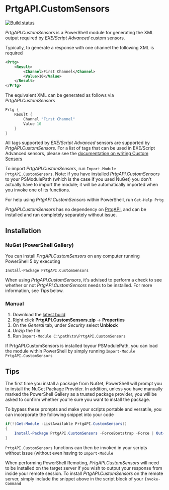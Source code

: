 # PrtgAPI.CustomSensors

[![Build status](https://img.shields.io/appveyor/ci/lordmilko/prtgapi-customsensors.svg)](https://ci.appveyor.com/project/lordmilko/prtgapi-customsensors)

*PrtgAPI.CustomSensors* is a PowerShell module for generating the XML output required by *EXE/Script Advanced* custom sensors.

Typically, to generate a response with one channel the following XML is required

```xml
<Prtg>
    <Result>
        <Channel>First Channel</Channel>
        <Value>10</Value>
    </Result>
</Prtg>
```
The equivalent XML can be generated as follows via *PrtgAPI.CustomSensors*
```powershell
Prtg {
    Result {
        Channel "First Channel"
        Value 10
    }
}
```

All tags supported by *EXE/Script Advanced* sensors are supported by *PrtgAPI.CustomSensors*. For a list of tags that can be used in EXE/Script Advanced sensors, please see the [documentation on writing Custom Sensors](https://prtg.paessler.com/api.htm?tabid=7)

To import *PrtgAPI.CustomSensors*, run `Import-Module PrtgAPI.CustomSensors`. Note: if you have installed *PrtgAPI.CustomSensors* to your PSModulePath (which is the case if you used NuGet) you don't actually have to import the module; it will be automatically imported when you invoke one of its functions.

For help using *PrtgAPI.CustomSensors* within PowerShell, run `Get-Help Prtg`

*PrtgAPI.CustomSensors* has no dependency on [PrtgAPI](https://github.com/lordmilko/PrtgAPI), and can be installed and run completely separately without issue.

## Installation

### NuGet (PowerShell Gallery)

You can install *PrtgAPI.CustomSensors* on any computer running PowerShell 5 by executing

`Install-Package PrtgAPI.CustomSensors`

When using *PrtgAPI.CustomSensors*, it's advised to perform a check to see whether or not *PrtgAPI.CustomSensors* needs to be installed. For more information, see *Tips* below.

### Manual

1. Download the [latest build](https://ci.appveyor.com/api/projects/lordmilko/prtgapi-customsensors/artifacts/PrtgAPI.CustomSensors.zip)
2. Right click **PrtgAPI.CustomSensors.zip** -> **Properties**
3. On the *General* tab, under *Security* select **Unblock**
4. Unzip the file
5. Run `Import-Module C:\path\to\PrtgAPI.CustomSensors`

If PrtgAPI.CustomSensors is installed toyour PSModulePath, you can load the module within PowerShell by simply running `Import-Module PrtgAPI.CustomSensors`

## Tips

The first time you install a package from NuGet, PowerShell will prompt you to install the NuGet Package Provider. In addition, unless you have manually marked the PowerShell Gallery as a trusted package provider, you will be asked to confirm whether you're sure you want to install the package.

To bypass these prompts and make your scripts portable and versatile, you can incorporate the following snippet into your code

```powershell
if(!(Get-Module -ListAvailable PrtgAPI.CustomSensors))
{
    Install-Package PrtgAPI.CustomSensors -ForceBootstrap -Force | Out-Null
}
```

`PrtgAPI.CustomSensors` functions can then be invoked in your scripts without issue (without even having to `Import-Module`

When performing PowerShell Remoting, *PrtgAPI.CustomSensors* will need to be installed on the target server if you wish to output your response from inside your remote session. To install *PrtgAPI.CustomSensors* on the remote server, simply include the snippet above in the script block of your `Invoke-Command`
